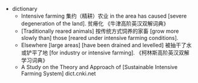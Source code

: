 - dictionary
    - Intensive farming 集约（精耕）农业 in the area has caused [severe degeneration of the land]. 贫瘠化 《牛津高阶英汉双解词典》
    - [Traditionally reared animals] 按传统方式饲养的家畜 [grow more slowly than] those [reared under intensive farming conditions].
    - Elsewhere [large areas] [have been drained and levelled] 被抽干了水或铲平了地 [for industry or intensive farming]. 《柯林斯高阶英汉双解学习词典》
    - A Study on the Theory and Approach of [Sustainable Intensive Farming System] dict.cnki.net
